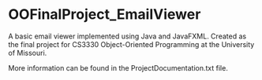 # OOFinalProject_EmailViewer

A basic email viewer implemented using Java and JavaFXML. 
Created as the final project for CS3330 Object-Oriented Programming at the University of Missouri.

More information can be found in the ProjectDocumentation.txt file.
